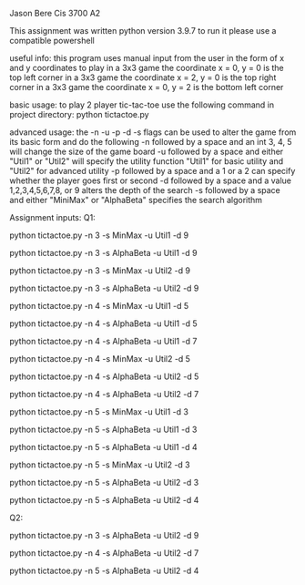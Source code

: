 Jason Bere Cis 3700 A2

This assignment was written python version 3.9.7 to run it please use a compatible powershell


useful info:
    this program uses manual input from the user in the form of x and y coordinates to play
    in a 3x3 game the coordinate x = 0, y = 0 is the top left corner
    in a 3x3 game the coordinate x = 2, y = 0 is the top right corner
    in a 3x3 game the coordinate x = 0, y = 2 is the bottom left corner
    

basic usage:
    to play 2 player tic-tac-toe use the following command in project directory:
python tictactoe.py

advanced usage:
    the -n -u -p -d -s flags can be used to alter the game from its basic form and do the following
        -n
            followed by a space and an int 3, 4, 5 will change the size of the game board
        -u
            followed by a space and either "Util1" or "Util2" will specify the utility function
            "Util1" for basic utility and "Util2" for advanced utility
        -p
            followed by a space and a 1 or a 2 can specify whether the player goes first or second
        -d
            followed by a space and a value 1,2,3,4,5,6,7,8, or 9 alters the depth of the search
        -s
            followed by a space and either "MiniMax" or "AlphaBeta" specifies the search algorithm  

Assignment inputs:
Q1:

python tictactoe.py -n 3 -s MinMax -u Util1 -d 9

python tictactoe.py -n 3 -s AlphaBeta -u Util1 -d 9

python tictactoe.py -n 3 -s MinMax -u Util2 -d 9

python tictactoe.py -n 3 -s AlphaBeta -u Util2 -d 9


python tictactoe.py -n 4 -s MinMax -u Util1 -d 5

python tictactoe.py -n 4 -s AlphaBeta -u Util1 -d 5

python tictactoe.py -n 4 -s AlphaBeta -u Util1 -d 7

python tictactoe.py -n 4 -s MinMax -u Util2 -d 5

python tictactoe.py -n 4 -s AlphaBeta -u Util2 -d 5

python tictactoe.py -n 4 -s AlphaBeta -u Util2 -d 7



python tictactoe.py -n 5 -s MinMax -u Util1 -d 3

python tictactoe.py -n 5 -s AlphaBeta -u Util1 -d 3

python tictactoe.py -n 5 -s AlphaBeta -u Util1 -d 4

python tictactoe.py -n 5 -s MinMax -u Util2 -d 3

python tictactoe.py -n 5 -s AlphaBeta -u Util2 -d 3

python tictactoe.py -n 5 -s AlphaBeta -u Util2 -d 4


Q2:

python tictactoe.py -n 3 -s AlphaBeta -u Util2 -d 9

python tictactoe.py -n 4 -s AlphaBeta -u Util2 -d 7

python tictactoe.py -n 5 -s AlphaBeta -u Util2 -d 4